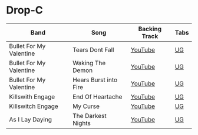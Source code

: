 # Drop-C

| Band | Song | Backing Track | Tabs
| --- | --- | --- | --- |
| Bullet For My Valentine | Tears Dont Fall | [YouTube](https://www.youtube.com/watch?v=3xcoQlTI49o) | [UG](https://tabs.ultimate-guitar.com/tab/bullet-for-my-valentine/tears-dont-fall-official-1936173)
| Bullet For My Valentine | Waking The Demon | [YouTube](https://www.youtube.com/watch?v=NR-zYto3rxk) | [UG](https://tabs.ultimate-guitar.com/tab/bullet-for-my-valentine/waking-the-demon-official-1936265)
| Bullet For My Valentine | Hears Burst into Fire | [YouTube](https://www.youtube.com/watch?v=CGK0lYJ4B9w) | [UG](https://tabs.ultimate-guitar.com/tab/bullet-for-my-valentine/hearts-burst-into-fire-official-1974173)
| Killswith Engage | End Of Heartache | [YouTube](https://www.youtube.com/watch?v=RjPmST6pzPI) | [UG](https://tabs.ultimate-guitar.com/tab/killswitch-engage/the-end-of-heartache-official-2185009)
| Killswitch Engage | My Curse | [YouTube](https://www.youtube.com/watch?v=Gb_jau97dcM) | [UG](https://tabs.ultimate-guitar.com/tab/killswitch-engage/my-curse-official-1916619)
| As I Lay Daying | The Darkest Nights | [YouTube](https://www.youtube.com/watch?v=rrzCxWcPiaU&list=RDrrzCxWcPiaU) | [UG](https://tabs.ultimate-guitar.com/tab/as-i-lay-dying/the-darkest-nights-official-2216105)
